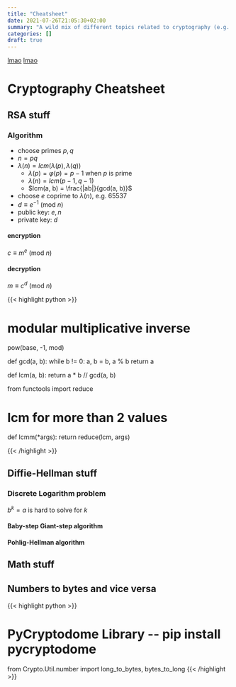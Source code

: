 ```yaml
---
title: "Cheatsheet"
date: 2021-07-26T21:05:30+02:00
summary: "A wild mix of different topics related to cryptography (e.g. RSA, Diffie-Hellman, whatever)."
categories: []
draft: true
---
```


[lmao](#Cryptography-Cheatsheet)
[lmao](#second)

# Cryptography Cheatsheet

## RSA stuff

### Algorithm

* choose primes $p, q$
* $n = pq$
* $\lambda(n) = lcm(\lambda(p), \lambda(q))$
  * $\lambda(p) = \varphi(p) = p-1$ when $p$ is prime
  * $\lambda(n) = lcm(p-1, q-1)$
  * $lcm(a, b) = \frac{|ab|}{gcd(a, b)}$
* choose $e$ coprime to $\lambda(n)$, e.g. 65537
* $d \equiv e^{-1}\ (\textrm{mod}\ n)$
* public key: $e, n$
* private key: $d$
#### encryption

$c \equiv m^e\ (\textrm{mod}\ n)$

#### decryption
$m \equiv c^d\ (\textrm{mod}\ n)$

{{< highlight python >}}
# modular multiplicative inverse
pow(base, -1, mod)

def gcd(a, b):
    while b != 0:
        a, b = b, a % b
    return a 

def lcm(a, b):
    return a * b // gcd(a, b)

from functools import reduce
# lcm for more than 2 values
def lcmm(*args):
    return reduce(lcm, args)

{{< /highlight >}}

## Diffie-Hellman stuff

### Discrete Logarithm problem
$b^k = a$ is hard to solve for $k$

#### Baby-step Giant-step algorithm

#### Pohlig-Hellman algorithm

## Math stuff


## Numbers to bytes and vice versa

{{< highlight python >}}
# PyCryptodome Library -- pip install pycryptodome
from Crypto.Util.number import long_to_bytes, bytes_to_long
{{< /highlight >}}



